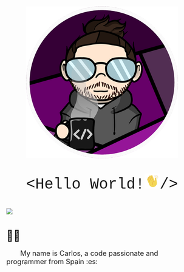 <h3><img src="img/CharlyMech.png" style="display: block;
												 margin-left: auto;
												 margin-right: auto;"/></h3>

<p align="center" style="font-family:'Courier New'; font-size:40px">&lt;Hello World!<img  src="img/moving_hand.gif" style="width:1em;" />/&gt;</p>

<h3><img src="https://img.shields.io/badge/year_version-2023-informational" 
		style="display: block;
				 margin-left: auto;
				 margin-right: auto;"/>
</h3>
<h1></h1>

<span style="font-size:2em;">&#128587;&#127997;</span>

<p style="font-size:1.3em;">&emsp;&emsp;My name is Carlos, a code passionate and programmer from Spain :es: </p>
